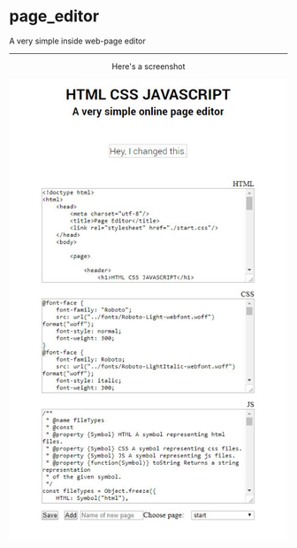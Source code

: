 # page_editor
A very simple inside web-page editor
<hr>
<p align="center">Here's a screenshot</p>
<p align="center">
  <img src="app_screenshots/Screenshot.JPG"
</p>
